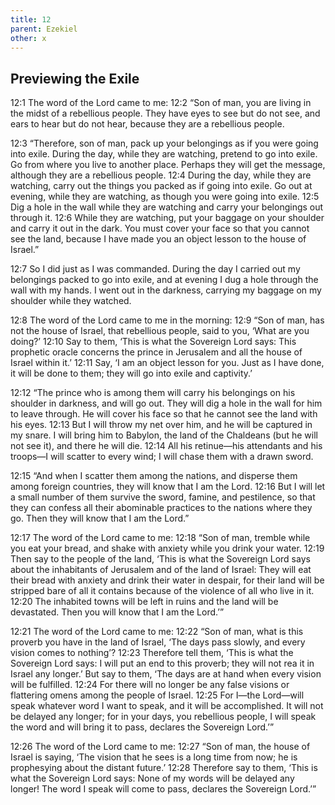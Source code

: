 ```yaml
---
title: 12
parent: Ezekiel
other: x
---
```


## Previewing the Exile

<a name="12:1">12:1</a> The word of the Lord came to me: <a name="12:2">12:2</a> “Son of man, you are living in the midst of a rebellious people. They have eyes to see but do not see, and ears to hear but do not hear, because they are a rebellious people.

<a name="12:3">12:3</a> “Therefore, son of man, pack up your belongings as if you were going into exile. During the day, while they are watching, pretend to go into exile. Go from where you live to another place. Perhaps they will get the message, although they are a rebellious people. <a name="12:4">12:4</a> During the day, while they are watching, carry out the things you packed as if going into exile. Go out at evening, while they are watching, as though you were going into exile. <a name="12:5">12:5</a> Dig a hole in the wall while they are watching and carry your belongings out through it. <a name="12:6">12:6</a> While they are watching, put your baggage on your shoulder and carry it out in the dark. You must cover your face so that you cannot see the land, because I have made you an object lesson to the house of Israel.”

<a name="12:7">12:7</a> So I did just as I was commanded. During the day I carried out my belongings packed to go into exile, and at evening I dug a hole through the wall with my hands. I went out in the darkness, carrying my baggage on my shoulder while they watched.

<a name="12:8">12:8</a> The word of the Lord came to me in the morning: <a name="12:9">12:9</a> “Son of man, has not the house of Israel, that rebellious people, said to you, ‘What are you doing?’ <a name="12:10">12:10</a> Say to them, ‘This is what the Sovereign Lord says: This prophetic oracle concerns the prince in Jerusalem and all the house of Israel within it.’ <a name="12:11">12:11</a> Say, ‘I am an object lesson for you. Just as I have done, it will be done to them; they will go into exile and captivity.’

<a name="12:12">12:12</a> “The prince who is among them will carry his belongings on his shoulder in darkness, and will go out. They will dig a hole in the wall for him to leave through. He will cover his face so that he cannot see the land with his eyes. <a name="12:13">12:13</a> But I will throw my net over him, and he will be captured in my snare. I will bring him to Babylon, the land of the Chaldeans (but he will not see it), and there he will die. <a name="12:14">12:14</a> All his retinue—his attendants and his troops—I will scatter to every wind; I will chase them with a drawn sword.

<a name="12:15">12:15</a> “And when I scatter them among the nations, and disperse them among foreign countries, they will know that I am the Lord. <a name="12:16">12:16</a> But I will let a small number of them survive the sword, famine, and pestilence, so that they can confess all their abominable practices to the nations where they go. Then they will know that I am the Lord.”

<a name="12:17">12:17</a> The word of the Lord came to me: <a name="12:18">12:18</a> “Son of man, tremble while you eat your bread, and shake with anxiety while you drink your water. <a name="12:19">12:19</a> Then say to the people of the land, ‘This is what the Sovereign Lord says about the inhabitants of Jerusalem and of the land of Israel: They will eat their bread with anxiety and drink their water in despair, for their land will be stripped bare of all it contains because of the violence of all who live in it. <a name="12:20">12:20</a> The inhabited towns will be left in ruins and the land will be devastated. Then you will know that I am the Lord.’”

<a name="12:21">12:21</a> The word of the Lord came to me: <a name="12:22">12:22</a> “Son of man, what is this proverb you have in the land of Israel, ‘The days pass slowly, and every vision comes to nothing’? <a name="12:23">12:23</a> Therefore tell them, ‘This is what the Sovereign Lord says: I will put an end to this proverb; they will not rea it in Israel any longer.’ But say to them, ‘The days are at hand when every vision will be fulfilled. <a name="12:24">12:24</a> For there will no longer be any false visions or flattering omens among the people of Israel. <a name="12:25">12:25</a> For I—the Lord—will speak whatever word I want to speak, and it will be accomplished. It will not be delayed any longer; for in your days, you rebellious people, I will speak the word and will bring it to pass, declares the Sovereign Lord.’”

<a name="12:26">12:26</a> The word of the Lord came to me: <a name="12:27">12:27</a> “Son of man, the house of Israel is saying, ‘The vision that he sees is a long time from now; he is prophesying about the distant future.’ <a name="12:28">12:28</a> Therefore say to them, ‘This is what the Sovereign Lord says: None of my words will be delayed any longer! The word I speak will come to pass, declares the Sovereign Lord.’”
